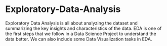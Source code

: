 # Exploratory-Data-Analysis

Exploratory Data Analysis is all about analyzing the dataset and summarizing the key insights and characteristics of the data. EDA is one of the first steps that we follow in a Data Science Project to understand the data better. We can also include some Data Visualization tasks in EDA.
